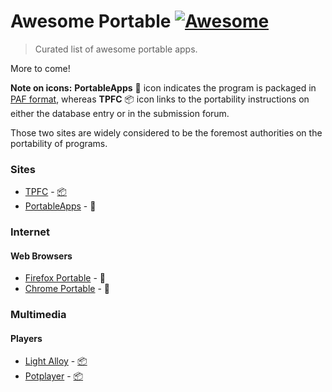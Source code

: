 
# Awesome Portable [![Awesome](https://cdn.rawgit.com/sindresorhus/awesome/d7305f38d29fed78fa85652e3a63e154dd8e8829/media/badge.svg)](https://github.com/sindresorhus/awesome)

> Curated list of awesome portable apps.

More to come!

**Note on icons:** **PortableApps** :handbag: icon indicates the program is packaged in [PAF format](http://portableapps.com/development/portableapps.com_format), whereas **TPFC** :package: icon links to the portability instructions on either the database entry or in the submission forum.

Those two sites are widely considered to be the foremost authorities on the portability of programs. 

### Sites
* [TPFC](http://www.portablefreeware.com/) - [:package:](https://github.com/primer/octicons#install)
* [PortableApps](http://portableapps.com/) - :handbag:	
  
### Internet

#### Web Browsers
* [Firefox Portable](http://portableapps.com/apps/internet/firefox_portable) - :handbag:
* [Chrome Portable](http://portableapps.com/apps/internet/google_chrome_portable) - :handbag:

### Multimedia

#### Players
* [Light Alloy](http://www.light-alloy.ru/) - [:package:](https://www.portablefreeware.com/forums/viewtopic.php?p=46371  )
* [Potplayer](http://potplayer.daum.net/) - 	[:package:](https://www.portablefreeware.com/?id=2483)

